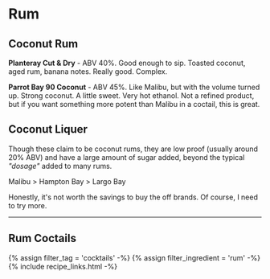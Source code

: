 # Rum

## Coconut Rum

**Planteray Cut & Dry** - ABV 40%. Good enough to sip. Toasted coconut, aged rum, banana notes. Really good. Complex. 

**Parrot Bay 90 Coconut** - ABV 45%. Like Malibu, but with the volume turned up. Strong coconut. A little sweet. Very hot ethanol. Not a refined product, but if you want something more potent than Malibu in a coctail, this is great.

## Coconut Liquer

Though these claim to be coconut rums, they are low proof (usually around 20% ABV) and have a large amount of sugar added, beyond the typical _"dosage"_ added to many rums.

Malibu > Hampton Bay > Largo Bay

Honestly, it's not worth the savings to buy the off brands. Of course, I need to try more. 

* * *

## Rum Coctails

{% assign filter_tag = 'cocktails' -%}
{% assign filter_ingredient = 'rum' -%}
{% include recipe_links.html -%}
